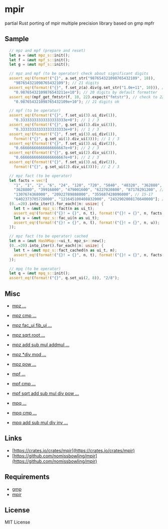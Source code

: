 mpir
====

partial Rust porting of mpir multiple precision library based on gmp mpfr


Sample
------

```Rust
  // mpz and mpf (prepare and reset)
  let a = &mut mpz_s::init();
  let f = &mut mpf_s::init();
  let g = &mut mpf_s::init();

  // mpz and mpf (to be operator) check about significant digits
  assert_eq!(format!("{}", a.set_str("987654321098765432109", 10)),
    "987654321098765432109"); // 21 digits
  assert_eq!(format!("{}", f.set_z(a).div(g.set_str("1.0e+11", 10))), // drift
    "0.98765432109876543211e+10"); // 20 digits by default formatter
  assert_eq!(mpf_get_fmtstr(f, 10, 22).expect("fmtstr"), // check to 22 digits
    "0.987654321098765432109e+10"); // 21 digits ok

  // mpf (to be operator)
  assert_eq!(format!("{}", f.set_ui(3).ui_div(1)),
    "0.33333333333333333333e+0"); // 1 / 3
  assert_eq!(format!("{}", g.set_ui(1).div_ui(3)),
    "0.33333333333333333333e+0"); // 1 / 3
  assert_eq!(format!("{}", f.set_ui(3).ui_div(1)),
    format!("{}", g.set_ui(1).div_ui(3))); // 1 / 3
  assert_eq!(format!("{}", f.set_ui(3).ui_div(2)),
    "0.66666666666666666667e+0"); // 2 / 3
  assert_eq!(format!("{}", g.set_ui(2).div_ui(3)),
    "0.66666666666666666667e+0"); // 2 / 3
  assert_eq!(format!("{}", f.set_ui(3).ui_div(2)),
    format!("{}", g.set_ui(2).div_ui(3))); // 2 / 3

  // mpz fact (to be operator)
  let facts = vec![
    "1", "1", "2", "6", "24", "120", "720", "5040", "40320", "362880", // 0-9
    "3628800", "39916800", "479001600", "6227020800", "87178291200", // 10-14
    "1307674368000", "20922789888000", "355687428096000", // 15-17
    "6402373705728000", "121645100408832000", "2432902008176640000"]; // 18-20
  (0..=20).into_iter().for_each(|n: usize| {
    let t = &mut mpz_s::fact(n as ui_t);
    assert_eq!(format!("{}! = {}", n, t), format!("{}! = {}", n, facts[n]));
    let u = &mut mpz_s::fac_ui(n as ui_t);
    assert_eq!(format!("{}! = {}", n, t), format!("{}! = {}", n, u));
  });

  // mpz fact (to be operator) cached
  let m = &mut HashMap::<ui_t, mpz_s>::new();
  (0..=20).into_iter().for_each(|n: usize| {
    let t = &mut mpz_s::fact_cached(n as ui_t, m);
    assert_eq!(format!("{}! = {}", n, t), format!("{}! = {}", n, facts[n]));
  });

  // mpq (to be operator)
  let q = &mut mpq_s::init();
  assert_eq!(format!("{}", q.set_ui(2, 8)), "2/8");
```


Misc
----

- [mpz ...](https://gmplib.org/manual/Integer-Functions)
- [mpz cmp ...](https://gmplib.org/manual/Integer-Comparisons)
- [mpz fac_ui fib_ui ...](https://gmplib.org/manual/Number-Theoretic-Functions)
- [mpz sqrt root ...](https://gmplib.org/manual/Integer-Roots)
- [mpz add sub mul addmul ...](https://gmplib.org/manual/Integer-Arithmetic)
- [mpz *div mod ...](https://gmplib.org/manual/Integer-Division)
- [mpz pow ...](https://gmplib.org/manual/Integer-Exponentiation)

- [mpf ...](https://gmplib.org/manual/Rational-Number-Functions)
- [mpf cmp ...](https://gmplib.org/manual/Float-Comparison)
- [mpf sqrt add sub mul div pow ...](https://gmplib.org/manual/Float-Arithmetic)

- [mpq ...](https://gmplib.org/manual/Rational-Number-Functions)
- [mpq cmp ...](https://gmplib.org/manual/Comparing-Rationals)
- [mpq add sub mul div inv ...](https://gmplib.org/manual/Rational-Arithmetic)


Links
-----

- [https://crates.io/crates/mpir](https://crates.io/crates/mpir)
- [https://github.com/nomissbowling/mpir](https://github.com/nomissbowling/mpir)


Requirements
------------

- [gmp](https://gmplib.org/)
- [mpir](https://github.com/ChillMagic/MPIR-Binary)


License
-------

MIT License
